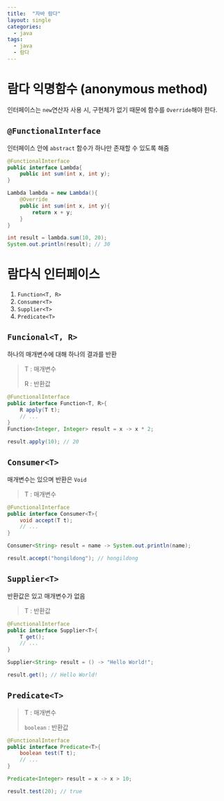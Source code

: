 ```yaml
---
title:  "자바 람다"
layout: single
categories:
  - java
tags:
  - java
  - 람다
---
```


# 람다 익명함수 (anonymous method)
인터페이스는 `new`연산자 사용 시, 구현체가 없기 때문에 함수를 `Override`해야 한다.

## `@FunctionalInterface`
인터페이스 안에 `abstract` 함수가 하나만 존재할 수 있도록 해줌

```java
@FunctionalInterface
public interface Lambda{
    public int sum(int x, int y);
}

Lambda lambda = new Lambda(){
    @Override
    public int sum(int x, int y){
        return x + y;
    }
}

int result = lambda.sum(10, 20);
System.out.println(result); // 30
```

# 람다식 인터페이스
1. `Function<T, R>`
2. `Consumer<T>`
3. `Supplier<T>`
4. `Predicate<T>`

## `Funcional<T, R>`
하나의 매개변수에 대해 하나의 결과를 반환
> T : 매개변수
>
> R : 반환값

```java
@FunctionalInterface
public interface Function<T, R>{
    R apply(T t);
    // ...
}
Function<Integer, Integer> result = x -> x * 2;

result.apply(10); // 20
```

## `Consumer<T>`
매개변수는 있으며 반환은 `Void`
> T : 매개변수

```java
@FunctionalInterface
public interface Consumer<T>{
    void accept(T t);
    // ...
}

Consumer<String> result = name -> System.out.println(name);

result.accept("hongildong"); // hongildong
```

## `Supplier<T>`
반환값은 있고 매개변수가 없음
> T : 반환값

```java
@FunctionalInterface
public interface Supplier<T>{
    T get();
    // ...
}

Supplier<String> result = () -> "Hello World!";

result.get(); // Hello World!
```

## `Predicate<T>`
> T : 매개변수
>
> `boolean` : 반환값

```java
@FunctionalInterface
public interface Predicate<T>{
    boolean test(T t);
    // ...
}

Predicate<Integer> result = x -> x > 10;

result.test(20); // true
```



